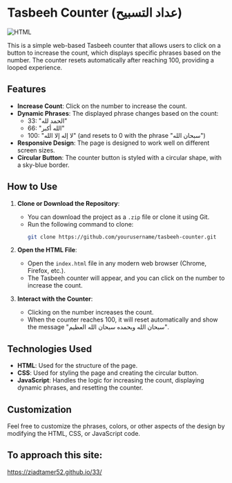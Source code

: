 # Tasbeeh Counter (عداد التسبيح)

![HTML](https://img.shields.io/badge/HTML%2B-yellow)

This is a simple web-based Tasbeeh counter that allows users to click on a button to increase the count, which displays specific phrases based on the number. The counter resets automatically after reaching 100, providing a looped experience.

## Features

- **Increase Count**: Click on the number to increase the count.
- **Dynamic Phrases**: The displayed phrase changes based on the count:
  - 33: "الحمد لله"
  - 66: "الله أكبر"
  - 100: "لا إله إلا الله" (and resets to 0 with the phrase "سبحان الله")
- **Responsive Design**: The page is designed to work well on different screen sizes.
- **Circular Button**: The counter button is styled with a circular shape, with a sky-blue border.

## How to Use

1. **Clone or Download the Repository**: 
   - You can download the project as a `.zip` file or clone it using Git.
   - Run the following command to clone:
     ```bash
     git clone https://github.com/yourusername/tasbeeh-counter.git
     ```

2. **Open the HTML File**: 
   - Open the `index.html` file in any modern web browser (Chrome, Firefox, etc.).
   - The Tasbeeh counter will appear, and you can click on the number to increase the count.

3. **Interact with the Counter**:
   - Clicking on the number increases the count.
   - When the counter reaches 100, it will reset automatically and show the message "سبحان الله وبحمده سبحان الله العظيم".

## Technologies Used

- **HTML**: Used for the structure of the page.
- **CSS**: Used for styling the page and creating the circular button.
- **JavaScript**: Handles the logic for increasing the count, displaying dynamic phrases, and resetting the counter.

## Customization

Feel free to customize the phrases, colors, or other aspects of the design by modifying the HTML, CSS, or JavaScript code.

## To approach this site:
https://ziadtamer52.github.io/33/ 